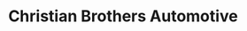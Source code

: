 ---
title: "Christian Brothers Automotive"
url: /cypress/christian-brothers-automotive/
shop: car repair
---